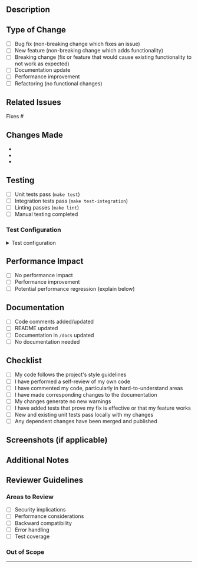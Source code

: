 ## Description

<!-- Provide a brief description of the changes in this PR -->

## Type of Change

<!-- Mark the relevant option with an "x" -->

- [ ] Bug fix (non-breaking change which fixes an issue)
- [ ] New feature (non-breaking change which adds functionality)
- [ ] Breaking change (fix or feature that would cause existing functionality to not work as expected)
- [ ] Documentation update
- [ ] Performance improvement
- [ ] Refactoring (no functional changes)

## Related Issues

<!-- Link to related issues. Use "Fixes #123" to automatically close issues -->

Fixes #

## Changes Made

<!-- List the specific changes made in this PR -->

- 
- 
- 

## Testing

<!-- Describe the tests you ran to verify your changes -->

- [ ] Unit tests pass (`make test`)
- [ ] Integration tests pass (`make test-integration`)
- [ ] Linting passes (`make lint`)
- [ ] Manual testing completed

### Test Configuration

<!-- Describe any specific configuration used for testing -->

<details>
<summary>Test configuration</summary>

```yaml
# Add relevant config here
```

</details>

## Performance Impact

<!-- Describe any performance implications of this change -->

- [ ] No performance impact
- [ ] Performance improvement
- [ ] Potential performance regression (explain below)

<!-- If there's a performance impact, provide details -->

## Documentation

<!-- Mark what documentation was updated -->

- [ ] Code comments added/updated
- [ ] README updated
- [ ] Documentation in `/docs` updated
- [ ] No documentation needed

## Checklist

<!-- Ensure all items are completed before submitting the PR -->

- [ ] My code follows the project's style guidelines
- [ ] I have performed a self-review of my own code
- [ ] I have commented my code, particularly in hard-to-understand areas
- [ ] I have made corresponding changes to the documentation
- [ ] My changes generate no new warnings
- [ ] I have added tests that prove my fix is effective or that my feature works
- [ ] New and existing unit tests pass locally with my changes
- [ ] Any dependent changes have been merged and published

## Screenshots (if applicable)

<!-- Add screenshots to help explain your changes -->

## Additional Notes

<!-- Add any additional notes or context about the PR here -->

## Reviewer Guidelines

<!-- Help reviewers know what to focus on -->

### Areas to Review

- [ ] Security implications
- [ ] Performance considerations
- [ ] Backward compatibility
- [ ] Error handling
- [ ] Test coverage

### Out of Scope

<!-- List anything that is intentionally not addressed in this PR -->

---

<!-- 
Thank you for contributing to NRDOT-HOST! 

Please ensure:
1. Your PR title follows conventional commits format (e.g., "feat: add new processor")
2. You've signed your commits (`git commit -s`)
3. CI checks are passing
-->